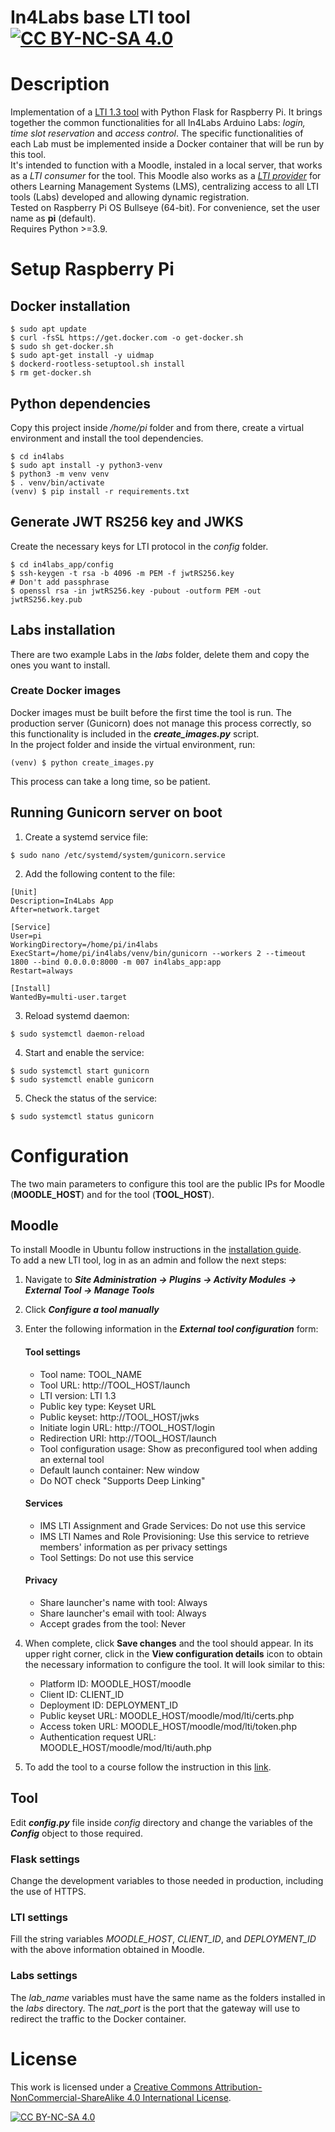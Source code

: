 In4Labs base LTI tool  [![CC BY-NC-SA 4.0][cc-by-nc-sa-shield]][cc-by-nc-sa]
=====
# Description
Implementation of a [LTI 1.3 tool](https://www.imsglobal.org/activity/learning-tools-interoperability) with Python Flask for Raspberry Pi. It brings together the common functionalities for all In4Labs Arduino Labs: _login, time slot reservation_ and _access control_. The specific functionalities of each Lab must be implemented inside a Docker container that will be run by this tool.  
It's intended to function with a Moodle, instaled in a local server, that works as a _LTI consumer_ for the tool. This Moodle also works as a [_LTI provider_](https://docs.moodle.org/402/en/Publish_as_LTI_tool) for others Learning Management Systems (LMS), centralizing access to all LTI tools (Labs) developed and allowing dynamic registration.  
Tested on Raspberry Pi OS Bullseye (64-bit). For convenience, set the user name as **pi** (default).  
Requires Python >=3.9.

# Setup Raspberry Pi
## Docker installation
```
$ sudo apt update
$ curl -fsSL https://get.docker.com -o get-docker.sh
$ sudo sh get-docker.sh
$ sudo apt-get install -y uidmap
$ dockerd-rootless-setuptool.sh install
$ rm get-docker.sh
```
## Python dependencies
Copy this project inside _/home/pi_ folder and from there, create
a virtual environment and install the tool dependencies.
```
$ cd in4labs
$ sudo apt install -y python3-venv
$ python3 -m venv venv
$ . venv/bin/activate
(venv) $ pip install -r requirements.txt
```
## Generate JWT RS256 key and JWKS
Create the necessary keys for LTI protocol in the *config* folder.
```
$ cd in4labs_app/config
$ ssh-keygen -t rsa -b 4096 -m PEM -f jwtRS256.key
# Don't add passphrase
$ openssl rsa -in jwtRS256.key -pubout -outform PEM -out jwtRS256.key.pub
```
## Labs installation
There are two example Labs in the _labs_ folder, delete them and copy the ones you want to install.
### Create Docker images
Docker images must be built before the first time the tool is run. The production server (Gunicorn) does not manage this process correctly, so this functionality is included in the **_create_images.py_** script.  
In the project folder and inside the virtual environment, run:
```
(venv) $ python create_images.py
```
This process can take a long time, so be patient.
## Running Gunicorn server on boot
1. Create a systemd service file:
```
$ sudo nano /etc/systemd/system/gunicorn.service
```
2. Add the following content to the file:
```
[Unit]
Description=In4Labs App
After=network.target

[Service]
User=pi
WorkingDirectory=/home/pi/in4labs
ExecStart=/home/pi/in4labs/venv/bin/gunicorn --workers 2 --timeout 1800 --bind 0.0.0.0:8000 -m 007 in4labs_app:app
Restart=always

[Install]
WantedBy=multi-user.target
```
3. Reload systemd daemon:
```
$ sudo systemctl daemon-reload
```
4. Start and enable the service:
```
$ sudo systemctl start gunicorn
$ sudo systemctl enable gunicorn
```
5. Check the status of the service:
```
$ sudo systemctl status gunicorn
```

# Configuration
The two main parameters to configure this tool are the public IPs for Moodle (**MOODLE_HOST**) and for the tool (**TOOL_HOST**).
## Moodle
To install Moodle in Ubuntu follow instructions in the [installation guide](https://docs.moodle.org/402/en/Step-by-step_Installation_Guide_for_Ubuntu).  
To add a new LTI tool, log in as an admin and follow the next steps:
1. Navigate to **_Site Administration -> Plugins -> Activity Modules -> External Tool -> Manage Tools_**
2. Click **_Configure a tool manually_** 
3. Enter the following information in the **_External tool configuration_** form: 
   #### Tool settings
   - Tool name: TOOL_NAME
   - Tool URL: http://TOOL_HOST/launch
   - LTI version: LTI 1.3
   - Public key type: Keyset URL
   - Public keyset: http://TOOL_HOST/jwks
   - Initiate login URL: http://TOOL_HOST/login
   - Redirection URI: http://TOOL_HOST/launch
   - Tool configuration usage: Show as preconfigured tool when adding an external tool
   - Default launch container: New window
   - Do NOT check "Supports Deep Linking"
   #### Services
   - IMS LTI Assignment and Grade Services: Do not use this service
   - IMS LTI Names and Role Provisioning: Use this service to retrieve members' information as per privacy settings 
   - Tool Settings: Do not use this service
   #### Privacy
   - Share launcher's name with tool: Always
   - Share launcher's email with tool: Always
   - Accept grades from the tool: Never
  
4. When complete, click **Save changes** and the tool should appear. In its upper right corner, click in the **View configuration details** icon to obtain the necessary information to configure the tool. It will look similar to this:
   - Platform ID: MOODLE_HOST/moodle
   - Client ID: CLIENT_ID
   - Deployment ID: DEPLOYMENT_ID
   - Public keyset URL: MOODLE_HOST/moodle/mod/lti/certs.php
   - Access token URL: MOODLE_HOST/moodle/mod/lti/token.php
   - Authentication request URL: MOODLE_HOST/moodle/mod/lti/auth.php
5. To add the tool to a course follow the instruction in this [link](https://docs.moodle.org/402/en/External_tool).

## Tool
Edit **_config.py_** file inside _config_ directory and change the variables of the **_Config_** object to those required.
### Flask settings
Change the development variables to those needed in production, including the use of HTTPS. 
### LTI settings
Fill the string variables *MOODLE_HOST*, *CLIENT_ID*, and *DEPLOYMENT_ID* with the above information obtained in Moodle.
### Labs settings
The *lab_name* variables must have the same name as the folders installed in the *labs* directory. The *nat_port* is the port that the gateway will use to redirect the traffic to the Docker container.
# License
This work is licensed under a
[Creative Commons Attribution-NonCommercial-ShareAlike 4.0 International License][cc-by-nc-sa].

[![CC BY-NC-SA 4.0][cc-by-nc-sa-image]][cc-by-nc-sa]

[cc-by-nc-sa]: http://creativecommons.org/licenses/by-nc-sa/4.0/
[cc-by-nc-sa-image]: https://licensebuttons.net/l/by-nc-sa/4.0/88x31.png
[cc-by-nc-sa-shield]: https://img.shields.io/badge/License-CC%20BY--NC--SA%204.0-lightgrey.svg
